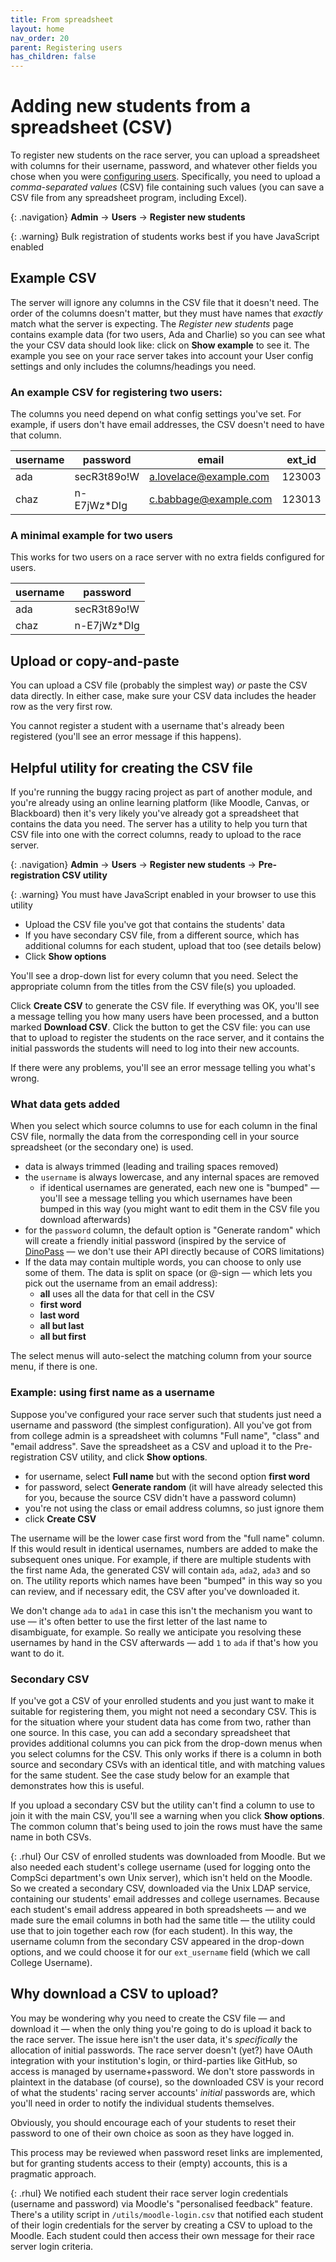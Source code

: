 ```yaml
---
title: From spreadsheet
layout: home
nav_order: 20
parent: Registering users
has_children: false
---
```



# Adding new students from a spreadsheet (CSV)

To register new students on the race server, you can upload a spreadsheet with
columns for their username, password, and whatever other fields you chose when
you were [configuring users](../customising/users). Specifically, you need to
upload a _comma-separated values_ (CSV) file containing such values (you can
save a CSV file from any spreadsheet program, including Excel).

{: .navigation}
**Admin** → **Users** → **Register new students**

{: .warning}
Bulk registration of students works best if you have JavaScript enabled


## Example CSV

The server will ignore any columns in the CSV file that it doesn't need. The
order of the columns doesn't matter, but they must have names that _exactly_
match what the server is expecting. The _Register new students_ page contains
example data (for two users, Ada and Charlie) so you can see what the your CSV
data should look like: click on **Show example** to see it. The example you
see on your race server takes into account your User config settings and only
includes the columns/headings you need.


### An example CSV for registering two users:

The columns you need depend on what config settings you've set. For example, if
users don't have email addresses, the CSV doesn't need to have that column.

| username | password    | email                  | ext_id | ext_username | first_name | last_name |
|----------|-------------|------------------------|--------|--------------|------------|-----------|
| ada      | secR3t89o!W | a.lovelace@example.com | 123003 | al003        | Ada        | Lovelace  |
| chaz     | n-E7jWz*DIg | c.babbage@example.com  | 123013 | cb002        | Charles    | Babbage   |



### A minimal example for two users

This works for two users on a race server with no extra fields configured for
users.

| username | password    |
|----------|-------------|
| ada      | secR3t89o!W |
| chaz     | n-E7jWz*DIg |


## Upload or copy-and-paste


You can upload a CSV file (probably the simplest way) _or_ paste the CSV data
directly. In either case, make sure your CSV data includes the header row as the
very first row.

You cannot register a student with a username that's already been registered
(you'll see an error message if this happens).


## Helpful utility for creating the CSV file

If you're running the buggy racing project as part of another module, and you're
already using an online learning platform (like Moodle, Canvas, or Blackboard)
then it's very likely you've already got a spreadsheet that contains the data
you need. The server has a utility to help you turn that CSV file into one with
the correct columns, ready to upload to the race server.

{: .navigation}
**Admin** → **Users** → **Register new students** → **Pre-registration CSV utility**

{: .warning}
You must have JavaScript enabled in your browser to use this utility

* Upload the CSV file you've got that contains the students' data
* If you have secondary CSV file, from a different source, which has additional
  columns for each student, upload that too (see details below)
* Click **Show options**

You'll see a drop-down list for every column that you need. Select the
appropriate column from the titles from the CSV file(s) you uploaded.

Click **Create CSV** to generate the CSV file. If everything was OK, you'll see
a message telling you how many users have been processed, and a button marked
**Download CSV**. Click the button to get the CSV file: you can use that to
upload to register the students on the race server, and it contains the initial
passwords the students will need to log into their new accounts.

If there were any problems, you'll see an error message telling you what's
wrong.

### What data gets added

When you select which source columns to use for each column in the final CSV
file, normally the data from the corresponding cell in your source spreadsheet
(or the secondary one) is used.

* data is always trimmed (leading and trailing spaces removed)
* the `username` is always lowercase, and any internal spaces are removed
  * if identical usernames are generated, each new one is "bumped" — you'll see
    a message telling you which usernames have been bumped in this way (you
    might want to edit them in the CSV file you download afterwards)
* for the `password` column, the default option is "Generate random" which will
  create a friendly initial password (inspired by the service of
  [DinoPass](https://www.dinopass.com) — we don't use their API directly
  because of CORS limitations)
* If the data may contain multiple words, you can choose to only use some of
  them. The data is split on space (or @-sign — which lets you pick out the
  username from an email address):
  * **all** uses all the data for that cell in the CSV
  * **first word**
  * **last word**
  * **all but last**
  * **all but first**

The select menus will auto-select the matching column from your source menu, if
there is one.


### Example: using first name as a username

Suppose you've configured your race server such that students just need a
username and password (the simplest configuration). All you've got from from
college admin is a spreadsheet with columns "Full name", "class" and "email
address". Save the spreadsheet as a CSV and upload it to the Pre-registration
CSV utility, and click **Show options**.

* for username, select **Full name** but with the second option **first word**
* for password, select **Generate random** (it will have already selected this
  for you, because the source CSV didn't have a password column)
* you're not using the class or email address columns, so just ignore them
* click **Create CSV**

The username will be the lower case first word from the "full name" column. If
this would result in identical usernames, numbers are added to make the
subsequent ones unique. For example, if there are multiple students with the
first name Ada, the generated CSV will contain `ada`, `ada2`, `ada3` and so on.
The utility reports which names have been "bumped" in this way so you can
review, and if necessary edit, the CSV after you've downloaded it.

We don't change `ada` to `ada1` in case this isn't the mechanism you want to
use — it's often better to use the first letter of the last name to disambiguate,
for example. So really we anticipate you resolving these usernames by hand in
the CSV afterwards — add `1` to `ada` if that's how you want to do it.

### Secondary CSV

If you've got a CSV of your enrolled students and you just want to make it
suitable for registering them, you might not need a secondary CSV. This is for
the situation where your student data has come from two, rather than one
source. In this case, you can add a secondary spreadsheet that provides
additional columns you can pick from the drop-down menus when you select
columns for the CSV. This only works if there is a column in both source and
secondary CSVs with an identical title, and with matching values for the same
student. See the case study below for an example that demonstrates how this is
useful.

If you upload a secondary CSV but the utility can't find a column to use to
join it with the main CSV, you'll see a warning when you click **Show options**.
The common column that's being used to join the rows must have the same name in
both CSVs.

{: .rhul}
Our CSV of enrolled students was downloaded from Moodle. But we also needed
each student's college username (used for logging onto the CompSci department's
own Unix server), which isn't held on the Moodle. So we created a secondary
CSV, downloaded via the Unix LDAP service, containing our students' email
addresses and college usernames. Because each student's email address appeared
in both spreadsheets — and we made sure the email columns in both had the same
title — the utility could use that to join together each row (for each
student). In this way, the username column from the secondary CSV appeared in
the drop-down options, and we could choose it for our `ext_username` field
(which we call College Username).


## Why download a CSV to upload?

You may be wondering why you need to create the CSV file — and download it —
when the only thing you're going to do is upload it back to the race server.
The issue here isn't the user data, it's _specifically_ the allocation of
initial passwords. The race server doesn't (yet?) have OAuth integration with
your institution's login, or third-parties like GitHub, so access is managed by
username+password. We don't store passwords in plaintext in the database (of
course), so the downloaded CSV is your record of what the students' racing
server accounts' _initial_ passwords are, which you'll need in order to notify
the individual students themselves.

Obviously, you should encourage each of your students to reset their password
to one of their own choice as soon as they have logged in.

This process may be reviewed when password reset links are implemented, but
for granting students access to their (empty) accounts, this is a pragmatic
approach.

{: .rhul}
We notified each student their race server login credentials (username and
password) via Moodle's "personalised feedback" feature. There's a utility
script in `/utils/moodle-login.csv` that notified each student of their login
credentials for the server by creating a CSV to upload to the Moodle. Each
student could then access their own message for their race server login
criteria.


 



